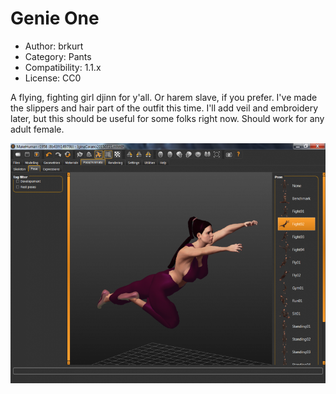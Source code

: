 # Genie One

* Author: brkurt
* Category: Pants
* Compatibility: 1.1.x
* License: CC0

A flying, fighting girl djinn for y'all.  Or harem slave, if you prefer.  I've made the slippers and hair part of the outfit this time. I'll add veil and embroidery later, but this should be useful for some folks right now. Should work for any adult female. 

![Example](genie1MHGUI.png)

